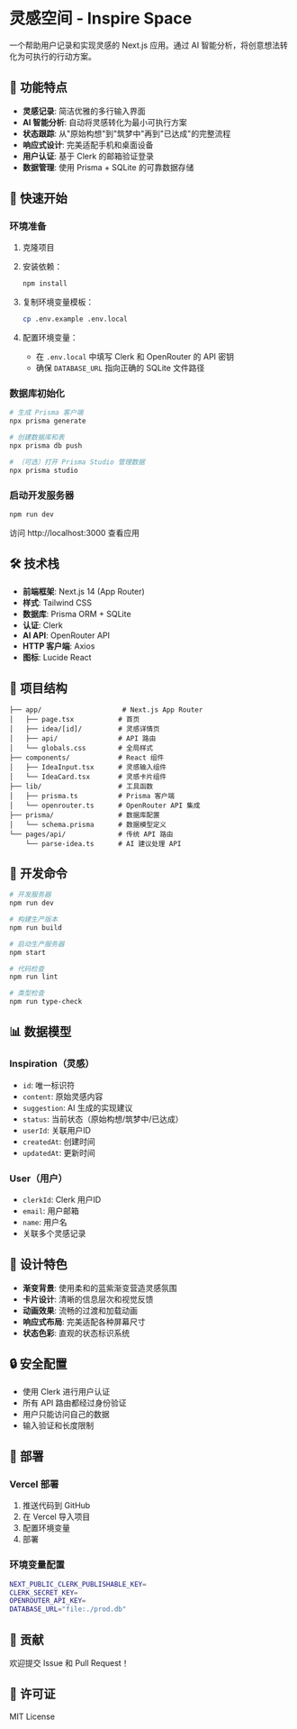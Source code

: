 # 灵感空间 - Inspire Space

一个帮助用户记录和实现灵感的 Next.js 应用。通过 AI 智能分析，将创意想法转化为可执行的行动方案。

## 🌟 功能特点

- **灵感记录**: 简洁优雅的多行输入界面
- **AI 智能分析**: 自动将灵感转化为最小可执行方案
- **状态跟踪**: 从"原始构想"到"筑梦中"再到"已达成"的完整流程
- **响应式设计**: 完美适配手机和桌面设备
- **用户认证**: 基于 Clerk 的邮箱验证登录
- **数据管理**: 使用 Prisma + SQLite 的可靠数据存储

## 🚀 快速开始

### 环境准备

1. 克隆项目
2. 安装依赖：
   ```bash
   npm install
   ```

3. 复制环境变量模板：
   ```bash
   cp .env.example .env.local
   ```

4. 配置环境变量：
   - 在 `.env.local` 中填写 Clerk 和 OpenRouter 的 API 密钥
   - 确保 `DATABASE_URL` 指向正确的 SQLite 文件路径

### 数据库初始化

```bash
# 生成 Prisma 客户端
npx prisma generate

# 创建数据库和表
npx prisma db push

# （可选）打开 Prisma Studio 管理数据
npx prisma studio
```

### 启动开发服务器

```bash
npm run dev
```

访问 http://localhost:3000 查看应用

## 🛠️ 技术栈

- **前端框架**: Next.js 14 (App Router)
- **样式**: Tailwind CSS
- **数据库**: Prisma ORM + SQLite
- **认证**: Clerk
- **AI API**: OpenRouter API
- **HTTP 客户端**: Axios
- **图标**: Lucide React

## 📱 项目结构

```
├── app/                    # Next.js App Router
│   ├── page.tsx           # 首页
│   ├── idea/[id]/         # 灵感详情页
│   ├── api/               # API 路由
│   └── globals.css        # 全局样式
├── components/            # React 组件
│   ├── IdeaInput.tsx      # 灵感输入组件
│   └── IdeaCard.tsx       # 灵感卡片组件
├── lib/                   # 工具函数
│   ├── prisma.ts          # Prisma 客户端
│   └── openrouter.ts      # OpenRouter API 集成
├── prisma/                # 数据库配置
│   └── schema.prisma      # 数据模型定义
└── pages/api/             # 传统 API 路由
    └── parse-idea.ts      # AI 建议处理 API
```

## 🔧 开发命令

```bash
# 开发服务器
npm run dev

# 构建生产版本
npm run build

# 启动生产服务器
npm start

# 代码检查
npm run lint

# 类型检查
npm run type-check
```

## 📊 数据模型

### Inspiration（灵感）
- `id`: 唯一标识符
- `content`: 原始灵感内容
- `suggestion`: AI 生成的实现建议
- `status`: 当前状态（原始构想/筑梦中/已达成）
- `userId`: 关联用户ID
- `createdAt`: 创建时间
- `updatedAt`: 更新时间

### User（用户）
- `clerkId`: Clerk 用户ID
- `email`: 用户邮箱
- `name`: 用户名
- 关联多个灵感记录

## 🎨 设计特色

- **渐变背景**: 使用柔和的蓝紫渐变营造灵感氛围
- **卡片设计**: 清晰的信息层次和视觉反馈
- **动画效果**: 流畅的过渡和加载动画
- **响应式布局**: 完美适配各种屏幕尺寸
- **状态色彩**: 直观的状态标识系统

## 🔒 安全配置

- 使用 Clerk 进行用户认证
- 所有 API 路由都经过身份验证
- 用户只能访问自己的数据
- 输入验证和长度限制

## 🚀 部署

### Vercel 部署

1. 推送代码到 GitHub
2. 在 Vercel 导入项目
3. 配置环境变量
4. 部署

### 环境变量配置

```bash
NEXT_PUBLIC_CLERK_PUBLISHABLE_KEY=
CLERK_SECRET_KEY=
OPENROUTER_API_KEY=
DATABASE_URL="file:./prod.db"
```

## 🤝 贡献

欢迎提交 Issue 和 Pull Request！

## 📄 许可证

MIT License